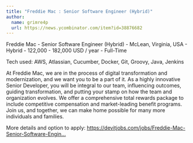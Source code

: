 ```yaml
---
title: "Freddie Mac : Senior Software Engineer (Hybrid)"
author:
  name: grimre4p
  url: https://news.ycombinator.com/item?id=38876682
---
```

Freddie Mac - Senior Software Engineer (Hybrid) - McLean, Virginia, USA - Hybrid - 122,000 - 182,000 USD &#x2F; year - Full-Time

Tech used: AWS, Atlassian, Cucumber, Docker, Git, Groovy, Java, Jenkins

At Freddie Mac, we are in the process of digital transformation and modernization, and we want you to be a part of it. As a highly innovative Senior Developer, you will be integral to our team, influencing outcomes, guiding transformation, and putting your stamp on how the team and organization evolves. We offer a comprehensive total rewards package to include competitive compensation and market-leading benefit programs. Join us, and together, we can make home possible for many more individuals and families.

More details and option to apply: <a href="https:&#x2F;&#x2F;devitjobs.com&#x2F;jobs&#x2F;Freddie-Mac-Senior-Software-Engineer-Hybrid" rel="nofollow">https:&#x2F;&#x2F;devitjobs.com&#x2F;jobs&#x2F;Freddie-Mac-Senior-Software-Engin...</a>
